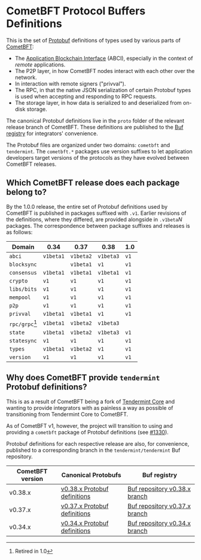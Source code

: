 <!-- NB: Ensure that all hyperlinks in this doc are absolute URLs, not relative
ones, as this doc gets published to the Buf registry and relative URLs will fail
to resolve. -->
# CometBFT Protocol Buffers Definitions

This is the set of [Protobuf][protobuf] definitions of types used by various
parts of [CometBFT]:

- The [Application Blockchain Interface][abci] (ABCI), especially in the context
  of _remote_ applications.
- The P2P layer, in how CometBFT nodes interact with each other over the
  network.
- In interaction with remote signers ("privval").
- The RPC, in that the native JSON serialization of certain Protobuf types is
  used when accepting and responding to RPC requests.
- The storage layer, in how data is serialized to and deserialized from on-disk
  storage.

The canonical Protobuf definitions live in the `proto` folder of the relevant
release branch of CometBFT. These definitions are published to the [Buf
registry][buf] for integrators' convenience.

The Protobuf files are organized under two domains: `cometbft` and `tendermint`.
The `cometbft.*` packages use version suffixes to let application developers
target versions of the protocols as they have evolved between CometBFT releases.

## Which CometBFT release does each package belong to?

By the 1.0.0 release, the entire set of Protobuf definitions used by CometBFT
is published in packages suffixed with `.v1`. Earlier revisions of the
definitions, where they differed, are provided alongside in `.v1beta`_N_
packages. The correspondence between package suffixes and releases is as follows:

| Domain          | 0.34      | 0.37      | 0.38      | 1.0  |
|-----------------|-----------|-----------|-----------|------|
| `abci`          | `v1beta1` | `v1beta2` | `v1beta3` | `v1` |
| `blocksync`     |           | `v1beta1` | `v1`      | `v1` |
| `consensus`     | `v1beta1` | `v1beta1` | `v1beta1` | `v1` |
| `crypto`        | `v1`      | `v1`      | `v1`      | `v1` |
| `libs/bits`     | `v1`      | `v1`      | `v1`      | `v1` |
| `mempool`       | `v1`      | `v1`      | `v1`      | `v1` |
| `p2p`           | `v1`      | `v1`      | `v1`      | `v1` |
| `privval`       | `v1beta1` | `v1beta1` | `v1`      | `v1` |
| `rpc/grpc`[^1]  | `v1beta1` | `v1beta2` | `v1beta3` |      |
| `state`         | `v1beta1` | `v1beta2` | `v1beta3` | `v1` |
| `statesync`     | `v1`      | `v1`      | `v1`      | `v1` |
| `types`         | `v1beta1` | `v1beta2` | `v1`      | `v1` |
| `version`       | `v1`      | `v1`      | `v1`      | `v1` |

[^1]: Retired in 1.0

## Why does CometBFT provide `tendermint` Protobuf definitions?

This is as a result of CometBFT being a fork of [Tendermint Core][tmcore] and
wanting to provide integrators with as painless a way as possible of
transitioning from Tendermint Core to CometBFT.

As of CometBFT v1, however, the project will transition to using and providing a
`cometbft` package of Protobuf definitions (see [\#1330]).

Protobuf definitions for each respective release are also, for convenience,
published to a corresponding branch in the `tendermint/tendermint` Buf repository.

| CometBFT version | Canonical Protobufs                         | Buf registry                              |
|------------------|---------------------------------------------|-------------------------------------------|
| v0.38.x          | [v0.38.x Protobuf definitions][v038-protos] | [Buf repository v0.38.x branch][v038-buf] |
| v0.37.x          | [v0.37.x Protobuf definitions][v037-protos] | [Buf repository v0.37.x branch][v037-buf] |
| v0.34.x          | [v0.34.x Protobuf definitions][v034-protos] | [Buf repository v0.34.x branch][v034-buf] |

[protobuf]: https://protobuf.dev/
[CometBFT]: https://github.com/cometbft/cometbft
[abci]: https://github.com/cometbft/cometbft/tree/main/spec/abci
[buf]: https://buf.build/tendermint/tendermint
[tmcore]: https://github.com/tendermint/tendermint
[\#1330]: https://github.com/cometbft/cometbft/issues/1330
[v034-protos]: https://github.com/cometbft/cometbft/tree/v0.34.x/proto
[v034-buf]: https://buf.build/tendermint/tendermint/docs/v0.34.x
[v037-protos]: https://github.com/cometbft/cometbft/tree/v0.37.x/proto
[v037-buf]: https://buf.build/tendermint/tendermint/docs/v0.37.x
[v038-protos]: https://github.com/cometbft/cometbft/tree/v0.38.x/proto
[v038-buf]: https://buf.build/tendermint/tendermint/docs/v0.38.x
